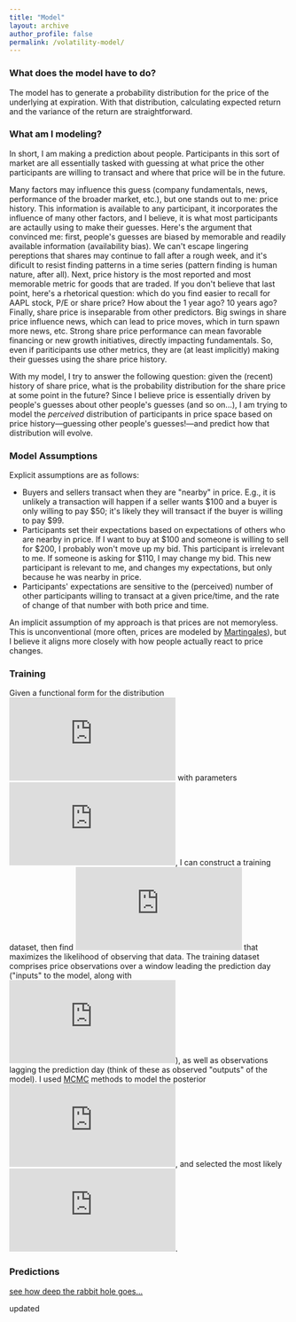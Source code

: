 ```yaml
---
title: "Model"
layout: archive
author_profile: false
permalink: /volatility-model/
---
```


### What does the model have to do?
The model has to generate a probability distribution for the price of the underlying at expiration.  With that distribution, calculating expected return and the variance of the return are straightforward.

### What am I modeling?
In short, I am making a prediction about people.  Participants in this sort of market are all essentially tasked with guessing at what price the other participants are willing to transact and where that price will be in the future.

Many factors may influence this guess (company fundamentals, news, performance of the broader market, etc.), but one stands out to me: price history.  This information is available to any participant, it incorporates the influence of many other factors, and I believe, it is what most participants are actaully using to make their guesses.  Here's the argument that convinced me: first, people's guesses are biased by memorable and readily available information (availability bias).  We can't escape lingering pereptions that shares may continue to fall after a rough week, and it's dificult to resist finding patterns in a time series (pattern finding is human nature, after all).  Next, price history is the most reported and most memorable metric for goods that are traded. If you don't believe that last point, here's a rhetorical question: which do you find easier to recall for AAPL stock, P/E or share price? How about the 1 year ago? 10 years ago?  Finally, share price is inseparable from other predictors.  Big swings in share price influence news, which can lead to price moves, which in turn spawn more news, etc.  Strong share price performance can mean favorable financing or new growth initiatives, directly impacting fundamentals.  So, even if pariticipants use other metrics, they are (at least implicitly) making their guesses using the share price history.

With my model, I try to answer the following question: given the (recent) history of share price, what is the probability distribution for the share price at some point in the future?  Since I believe price is essentially driven by people's guesses about other people's guesses (and so on...), I am trying to model the _perceived_ distribution of participants in price space based on price history—guessing other people's guesses!—and predict how that distribution will evolve.  

### Model Assumptions
Explicit assumptions are as follows:
- Buyers and sellers transact when they are "nearby" in price.  E.g., it is unlikely a transaction will happen if a seller wants $100 and a buyer is only willing to pay $50; it's likely they will transact if the buyer is willing to pay $99.
- Participants set their expectations based on expectations of others who are nearby in price.  If I want to buy at $100 and someone is willing to sell for $200, I probably won't move up my bid.  This participant is irrelevant to me.  If someone is asking for $110, I may change my bid.  This new participant is relevant to me, and changes my expectations, but only because he was nearby in price.
- Participants' expectations are sensitive to the (perceived) number of other participants willing to transact at a given price/time, and the rate of change of that number with both price and time.

An implicit assumption of my approach is that prices are not memoryless.  This is unconventional (more often, prices are modeled by [Martingales](https://en.wikipedia.org/wiki/Martingale_(probability_theory))), but I believe it aligns more closely with how people actually react to price changes.  

### Training
Given a functional form for the distribution ![P(X|\theta, data)](https://latex.codecogs.com/svg.latex?P%28X%7C%5Ctheta%2C%20%5Ctext%7Bdata%7D%29) with parameters ![\theta](https://latex.codecogs.com/svg.latex?%5Ctheta), I can construct a training dataset, then find ![\theta](https://latex.codecogs.com/svg.latex?%5Ctheta) that maximizes the likelihood of observing that data.  The training dataset comprises price observations over a window leading the prediction day ("inputs" to the model, along with ![\theta](https://latex.codecogs.com/svg.latex?%5Ctheta)), as well as observations lagging the prediction day (think of these as observed "outputs" of the model).  I used [MCMC](https://en.wikipedia.org/wiki/Markov_chain_Monte_Carlo) methods to model the posterior ![P(\theta|X, data)](https://latex.codecogs.com/svg.latex?P%28%5Ctheta%7CX%2C%20%5Ctext%7Bdata%7D%29), and selected the most likely ![\theta](https://latex.codecogs.com/svg.latex?%5Ctheta).

### Predictions

[see how deep the rabbit hole goes...](https://arkm97.github.io/covered-calls/details-level-1)

updated
